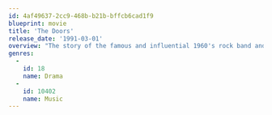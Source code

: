 ```yaml
---
id: 4af49637-2cc9-468b-b21b-bffcb6cad1f9
blueprint: movie
title: 'The Doors'
release_date: '1991-03-01'
overview: "The story of the famous and influential 1960's rock band and its lead singer and composer, Jim Morrison."
genres:
  -
    id: 18
    name: Drama
  -
    id: 10402
    name: Music
---
```

